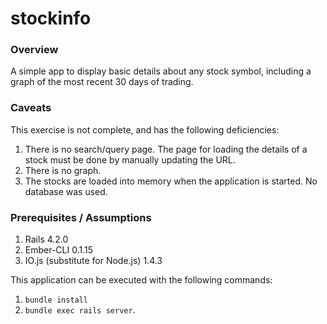 # stockinfo

### Overview

A simple app to display basic details about any stock symbol, including a graph of the most recent 30 days of trading. 

### Caveats

This exercise is not complete, and has the following deficiencies:

1. There is no search/query page. The page for loading the details of a stock must be done by manually updating the URL.
2. There is no graph. 
3. The stocks are loaded into memory when the application is started. No database was used.

### Prerequisites / Assumptions

1. Rails 4.2.0
2. Ember-CLI 0.1.15
3. IO.js (substitute for Node.js) 1.4.3

This application can be executed with the following commands: 

1. `bundle install` 
2. `bundle exec rails server`. 
